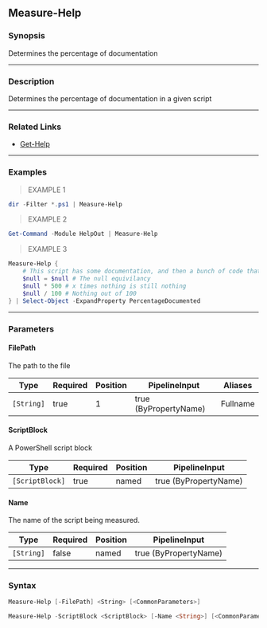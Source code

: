 Measure-Help
------------




### Synopsis
Determines the percentage of documentation



---


### Description

Determines the percentage of documentation in a given script



---


### Related Links
* [Get-Help](https://learn.microsoft.com/powershell/module/Microsoft.PowerShell.Core/Get-Help)





---


### Examples
> EXAMPLE 1

```PowerShell
dir -Filter *.ps1 | Measure-Help
```
> EXAMPLE 2

```PowerShell
Get-Command -Module HelpOut | Measure-Help
```
> EXAMPLE 3

```PowerShell
Measure-Help {
    # This script has some documentation, and then a bunch of code that literally does nothing
    $null = $null # The null equivilancy 
    $null * 500 # x times nothing is still nothing
    $null / 100 # Nothing out of 100             
} | Select-Object -ExpandProperty PercentageDocumented
```


---


### Parameters
#### **FilePath**

The path to the file






|Type      |Required|Position|PipelineInput        |Aliases |
|----------|--------|--------|---------------------|--------|
|`[String]`|true    |1       |true (ByPropertyName)|Fullname|



#### **ScriptBlock**

A PowerShell script block






|Type           |Required|Position|PipelineInput        |
|---------------|--------|--------|---------------------|
|`[ScriptBlock]`|true    |named   |true (ByPropertyName)|



#### **Name**

The name of the script being measured.






|Type      |Required|Position|PipelineInput        |
|----------|--------|--------|---------------------|
|`[String]`|false   |named   |true (ByPropertyName)|





---


### Syntax
```PowerShell
Measure-Help [-FilePath] <String> [<CommonParameters>]
```
```PowerShell
Measure-Help -ScriptBlock <ScriptBlock> [-Name <String>] [<CommonParameters>]
```
